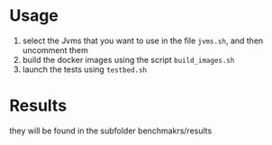 # Usage 

1. select the Jvms that you want to use in the file `jvms.sh`, and then uncomment them 
2. build the docker images using the script `build_images.sh`
3. launch the tests using `testbed.sh` 

# Results 
they will be found in the subfolder benchmakrs/results
